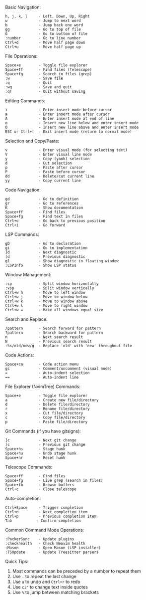 Basic Navigation:
```
h, j, k, l     - Left, Down, Up, Right
w              - Jump to next word
b              - Jump back one word
gg             - Go to top of file
G              - Go to bottom of file
:number        - Go to line number
Ctrl+d         - Move half page down
Ctrl+u         - Move half page up
```

File Operations:
```
Space+e        - Toggle file explorer
Space+ff       - Find files (Telescope)
Space+fg       - Search in files (grep)
:w             - Save file
:q             - Quit
:wq            - Save and quit
:q!            - Quit without saving
```

Editing Commands:
```
i              - Enter insert mode before cursor
a              - Enter insert mode after cursor
A              - Enter insert mode at end of line
o              - Insert new line below and enter insert mode
O              - Insert new line above and enter insert mode
ESC or Ctrl+[  - Exit insert mode (return to normal mode)
```

Selection and Copy/Paste:
```
v              - Enter visual mode (for selecting text)
V              - Enter visual line mode
y              - Copy (yank) selection
d              - Cut selection
p              - Paste after cursor
P              - Paste before cursor
dd             - Delete/cut current line
yy             - Copy current line
```

Code Navigation:
```
gd             - Go to definition
gr             - Go to references
K              - Show documentation
Space+ff       - Find files
Space+fg       - Find text in files
Ctrl+o         - Go back to previous position
Ctrl+i         - Go forward
```

LSP Commands:
```
gD             - Go to declaration
gi             - Go to implementation
]d             - Next diagnostic
[d             - Previous diagnostic
gl             - Show diagnostic in floating window
:LSPInfo       - Show LSP status
```

Window Management:
```
:sp            - Split window horizontally
:vsp           - Split window vertically
Ctrl+w h       - Move to left window
Ctrl+w j       - Move to window below
Ctrl+w k       - Move to window above
Ctrl+w l       - Move to right window
Ctrl+w =       - Make all windows equal size
```

Search and Replace:
```
/pattern       - Search forward for pattern
?pattern       - Search backward for pattern
n              - Next search result
N              - Previous search result
:%s/old/new/g  - Replace 'old' with 'new' throughout file
```

Code Actions:
```
Space+ca       - Code action menu
gc             - Comment/uncomment (visual mode)
=              - Auto-indent selection
==             - Auto-indent line
```

File Explorer (NvimTree) Commands:
```
Space+e        - Toggle file explorer
a              - Create new file/directory
d              - Delete file/directory
r              - Rename file/directory
x              - Cut file/directory
c              - Copy file/directory
p              - Paste file/directory
```

Git Commands (if you have gitsigns):
```
]c             - Next git change
[c             - Previous git change
Space+hs       - Stage hunk
Space+hu       - Undo stage hunk
Space+hr       - Reset hunk
```

Telescope Commands:
```
Space+ff       - Find files
Space+fg       - Live grep (search in files)
Space+fb       - Browse buffers
Ctrl+c         - Close telescope
```

Auto-completion:
```
Ctrl+Space     - Trigger completion
Ctrl+n         - Next completion item
Ctrl+p         - Previous completion item
Tab           - Confirm completion
```

Common Command Mode Operations:
```
:PackerSync    - Update plugins
:checkhealth   - Check Neovim health
:Mason         - Open Mason (LSP installer)
:TSUpdate      - Update Treesitter parsers
```

Quick Tips:
1. Most commands can be preceded by a number to repeat them
2. Use `.` to repeat the last change
3. Use `u` to undo and `Ctrl+r` to redo
4. Use `ci"` to change text inside quotes
5. Use `%` to jump between matching brackets
